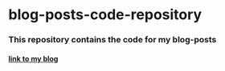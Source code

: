 # blog-posts-code-repository

### This repository contains the code for my blog-posts
#### <a href = https://amanpreetsingh459.github.io target="_blank">link to my blog</a>
